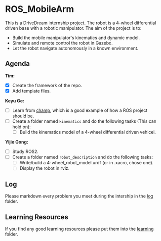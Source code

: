 # ROS_MobileArm

This is a DriveDream internship project. The robot is a 4-wheel differential driven base with a robotic manipulator. The aim of the project is to:

- Build the mobile manipulator's kinematics and dynamic model.
- Simulate and remote control the robot in Gazebo.
- Let the robot navigate autonomously in a known environment.

## Agenda

**Tim:**
* [x] Create the framework of the repo. 
* [x] Add template files.

**Keyu Ge:**

* [ ] Learn from [champ](https://github.com/chvmp/champ), which is a good example of how a ROS project should be.
* [ ] Create a folder named `kinematics` and do the following tasks (This can hold on):
    * [ ] Build the kinematics model of a 4-wheel differential driven vehicel.

**Yijie Gong:**

* [ ] Study ROS2.
* [ ] Create a folder named `robot_description`  and do the following tasks:
    * [ ] Write/build a 4-wheel_robot_model.urdf (or in .xacro, chose one).
    * [ ] Display the robot in rviz.

## Log

Please markdown every problem you meet during the intership in the [log](./log/) folder. 

## Learning Resources

If you find any good learning resources please put them into the [learning](./learning/) folder.

